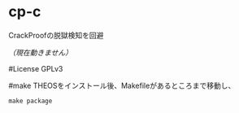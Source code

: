 # cp-c
CrackProofの脱獄検知を回避
  
*（現在動きません）*

#License
GPLv3

#make
THEOSをインストール後、Makefileがあるところまで移動し、
  
`make package`
